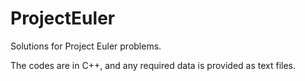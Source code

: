 ProjectEuler
============
Solutions for Project Euler problems.

The codes are in C++, and any required data is provided as text files.
